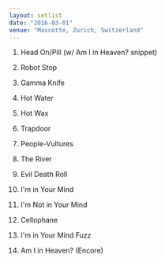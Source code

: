 ```yaml
---
layout: setlist
date: "2016-03-01"
venue: "Mascotte, Zurich, Switzerland"
---
```


 1. Head On/Pill
    (w/ Am I in Heaven? snippet)

 2. Robot Stop

 3. Gamma Knife

 4. Hot Water

 5. Hot Wax

 6. Trapdoor

 7. People-Vultures

 8. The River

 9. Evil Death Roll

10. I'm in Your Mind

11. I'm Not in Your Mind

12. Cellophane

13. I'm in Your Mind Fuzz

14. Am I in Heaven?
    (Encore)


